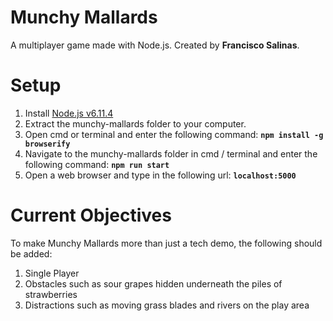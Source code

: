 # Munchy Mallards

A multiplayer game made with Node.js. Created by **Francisco Salinas**.

# Setup
 1. Install [Node.js v6.11.4](https://nodejs.org/en/blog/release/v6.11.4/) 
 2. Extract the munchy-mallards folder to your computer.
 2. Open cmd or terminal and enter the following command: **`npm install -g browserify`**
 3. Navigate to the munchy-mallards folder in cmd / terminal and enter the following command: **`npm run start`**
 4. Open a web browser and type in the following url: **`localhost:5000`**


# Current Objectives
To make Munchy Mallards more than just a tech demo, the following should be added:

 1. Single Player
 2. Obstacles such as sour grapes hidden underneath the piles of strawberries
 3. Distractions such as moving grass blades and rivers on the play area
